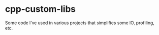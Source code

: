 # cpp-custom-libs

Some code I've used in various projects that simplifies some IO, profiling, etc.
